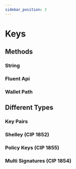 ```yaml
---
sidebar_position: 3
---
```


# Keys

## Methods

### String

### Fluent Api

### Wallet Path

## Different Types

### Key Pairs

### Shelley (CIP 1852)

### Policy Keys (CIP 1855)

### Multi Signatures (CIP 1854)